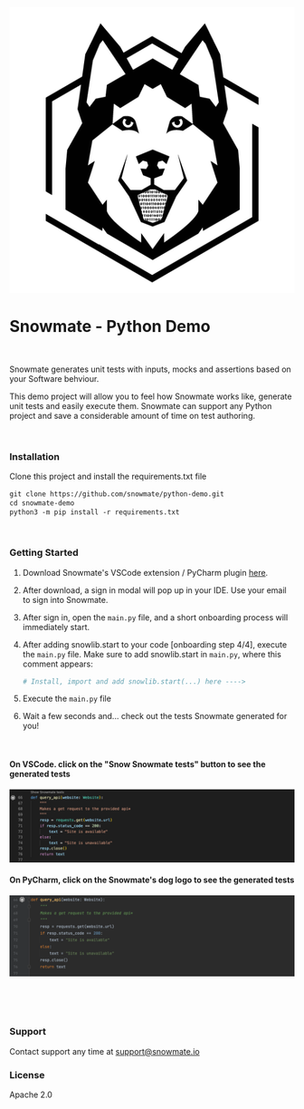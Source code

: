 ![PyCharm with Snowmate](/assets/logo.png?raw=true "")


# Snowmate - Python Demo
&nbsp;&nbsp;

Snowmate generates unit tests with inputs, mocks and assertions based on your Software behviour. 



This demo project will allow you to feel how Snowmate works like, generate unit tests and easily execute them.
Snowmate can support any Python project and save a considerable amount of time on test authoring. 

&nbsp;&nbsp;

### Installation

Clone this project and install the requirements.txt file

```shell
git clone https://github.com/snowmate/python-demo.git
cd snowmate-demo
python3 -m pip install -r requirements.txt
```

&nbsp;&nbsp;


### Getting Started

1. Download Snowmate's VSCode extension / PyCharm plugin [here](download.snowmate.io).

2. After download, a sign in modal will pop up in your IDE. Use your email to sign into Snowmate.
3. After sign in, open the `main.py` file, and a short onboarding process will immediately start.
4. After adding snowlib.start to your code [onboarding step 4/4], execute the `main.py` file.
   Make sure to add snowlib.start in `main.py`, where this comment appears:

    ```python
    # Install, import and add snowlib.start(...) here ---->
    ```

5. Execute the `main.py` file
6. Wait a few seconds and... check out the tests Snowmate generated for you!


&nbsp;&nbsp;

#### On VSCode. click on the "Snow Snowmate tests" button to see the generated tests

![VSCode with Snowmate](/assets/VSCode.png?raw=true "")



#### On PyCharm, click on the Snowmate's dog logo to see the generated tests

![PyCharm with Snowmate](/assets/PyCharm.png?raw=true "")


&nbsp;&nbsp;

&nbsp;&nbsp;




### Support
Contact support any time at support@snowmate.io

### License
Apache 2.0